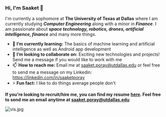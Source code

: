 ### Hi, I'm Saaket 👋

I'm currently a sophomore at **The University of Texas at Dallas** where I am currently studying ***Computer Engineering*** along with a minor in ***Finance***.
I am passionate about ***space technology, robotics, drones, artificial intelligence, finance*** and many more things.

- 🌱 **I’m currently learning:** The basics of machine learning and artificial intelligence as well as Android app development
- 👯 **I’m looking to collaborate on:** Exciting new technologies and projects! Send me a message if you would like to work with me
- 📫 **How to reach me:** Email me at saaket.poray@utdallas.edu or feel free to send me a message on my Linkedin: https://linkedin.com/in/saaketporay
- ⚡ **Fun fact:** I like to do things average people don't

**If you're looking to recruit/hire me, you can find my resume [here](https://github.com/saaketporay/Resume). Feel free to send me an email anytime at saaket.poray@utdallas.edu**

![vis.jpg](https://visitor-badge.glitch.me/badge?page_id=saaketporay)
